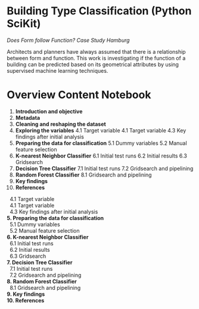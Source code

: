 # Building Type Classification (Python SciKit)
*Does Form follow Function? Case Study Hamburg*

Architects and planners have always assumed that there is a relationship between form and function. This work is investigating if the function of a building can be predicted based on its geometrical attributes by using supervised machine learning techniques.

# Overview Content Notebook

1. **Introduction and objective**
2. **Metadata**
3. **Cleaning and reshaping the dataset**
4. **Exploring the variables**
  4.1 Target variable
  4.1 Target variable
  4.3 Key findings after initial analysis
5. **Preparing the data for classification**
  5.1 Dummy variables
  5.2 Manual feature selection
6. **K-nearest Neighbor Classifier**
 6.1 Initial test runs
 6.2 Initial results
 6.3 Gridsearch
7. **Decision Tree Classifier**
 7.1 Initial test runs
 7.2 Gridsearch and pipelining
8. **Random Forest Classifier**
8.1 Gridsearch and pipelining
9. **Key findings**
10. **References**


   &nbsp;&nbsp;4.1 Target variable <br>
   &nbsp;&nbsp;4.1 Target variable<br>
   &nbsp;&nbsp;4.3 Key findings after initial analysis<br>
**5. Preparing the data for classification**<br>
   &nbsp;&nbsp;5.1 Dummy variables<br>
   &nbsp;&nbsp;5.2 Manual feature selection<br>
**6. K-nearest Neighbor Classifier**<br>
   &nbsp;&nbsp;6.1 Initial test runs<br>
   &nbsp;&nbsp;6.2 Initial results<br>
   &nbsp;&nbsp;6.3 Gridsearch<br>
**7. Decision Tree Classifier**<br>
   &nbsp;&nbsp;7.1 Initial test runs<br>
   &nbsp;&nbsp;7.2 Gridsearch and pipelining<br>
**8. Random Forest Classifier**<br>
   &nbsp;&nbsp;8.1 Gridsearch and pipelining<br>
**9. Key findings<br>
10. References**

